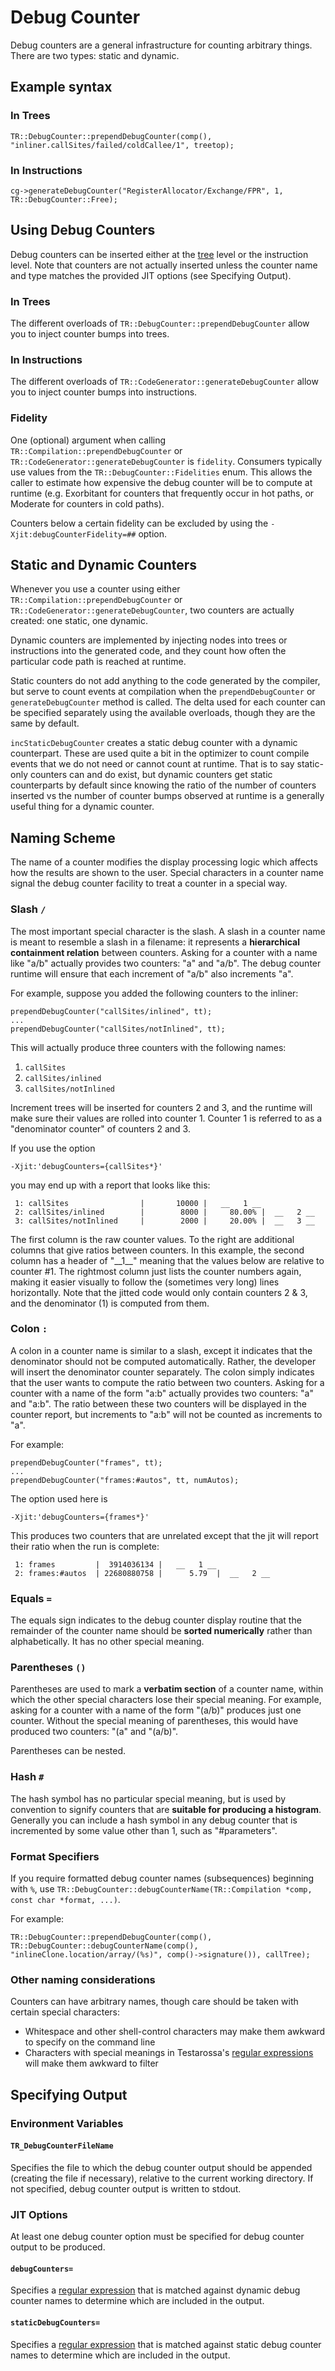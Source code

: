 <!--
Copyright IBM Corp. and others 2016

This program and the accompanying materials are made available under
the terms of the Eclipse Public License 2.0 which accompanies this
distribution and is available at https://www.eclipse.org/legal/epl-2.0/
or the Apache License, Version 2.0 which accompanies this distribution and
is available at https://www.apache.org/licenses/LICENSE-2.0.

This Source Code may also be made available under the following
Secondary Licenses when the conditions for such availability set
forth in the Eclipse Public License, v. 2.0 are satisfied: GNU
General Public License, version 2 with the GNU Classpath 
Exception [1] and GNU General Public License, version 2 with the
OpenJDK Assembly Exception [2].

[1] https://www.gnu.org/software/classpath/license.html
[2] https://openjdk.org/legal/assembly-exception.html

SPDX-License-Identifier: EPL-2.0 OR Apache-2.0 OR GPL-2.0 WITH Classpath-exception-2.0 OR LicenseRef-GPL-2.0 WITH Assembly-exception
-->

# Debug Counter

Debug counters are a general infrastructure for counting arbitrary things. There are two types: static and dynamic.

## Example syntax

### In Trees
```
TR::DebugCounter::prependDebugCounter(comp(), "inliner.callSites/failed/coldCallee/1", treetop);
```

### In Instructions
```
cg->generateDebugCounter("RegisterAllocator/Exchange/FPR", 1, TR::DebugCounter::Free);
```

## Using Debug Counters

Debug counters can be inserted either at the [tree](../../doc/compiler/il/IntroToTrees.md) level or the instruction level. Note that counters are not actually inserted unless the counter name and type matches the provided JIT options (see Specifying Output).

### In Trees

The different overloads of `TR::DebugCounter::prependDebugCounter` allow you to inject counter bumps into trees.

### In Instructions

The different overloads of `TR::CodeGenerator::generateDebugCounter` allow you to inject counter bumps into instructions.

### Fidelity

One (optional) argument when calling `TR::Compilation::prependDebugCounter` or `TR::CodeGenerator::generateDebugCounter` is `fidelity`. Consumers typically use values from the `TR::DebugCounter::Fidelities` enum. This allows the caller to estimate how expensive the debug counter will be to compute at runtime (e.g. Exorbitant for counters that frequently occur in hot paths, or Moderate for counters in cold paths).

Counters below a certain fidelity can be excluded by using the `-Xjit:debugCounterFidelity=##` option.

## Static and Dynamic Counters

Whenever you use a counter using either `TR::Compilation::prependDebugCounter` or `TR::CodeGenerator::generateDebugCounter`, two counters are actually created: one static, one dynamic.

Dynamic counters are implemented by injecting nodes into trees or instructions into the generated code, and they count how often the particular code path is reached at runtime.

Static counters do not add anything to the code generated by the compiler, but serve to count events at compilation when the `prependDebugCounter` or `generateDebugCounter` method is called. The delta used for each counter can be specified separately using the available overloads, though they are the same by default.

`incStaticDebugCounter` creates a static debug counter with a dynamic counterpart. These are used quite a bit in the optimizer to count compile events that we do not need or cannot count at runtime. That is to say static-only counters can and do exist, but dynamic counters get static counterparts by default since knowing the ratio of the number of counters inserted vs the number of counter bumps observed at runtime is a generally useful thing for a dynamic counter.

## Naming Scheme

The name of a counter modifies the display processing logic which affects how the results are shown to the user. Special characters in a counter name signal the debug counter facility to treat a counter in a special way.

### Slash `/`

The most important special character is the slash. A slash in a counter name is meant to resemble a slash in a filename: it represents a **hierarchical containment relation** between counters. Asking for a counter with a name like "a/b" actually provides two counters: "a" and "a/b". The debug counter runtime will ensure that each increment of "a/b" also increments "a".

For example, suppose you added the following counters to the inliner:

```
prependDebugCounter("callSites/inlined", tt);
...
prependDebugCounter("callSites/notInlined", tt);
```

This will actually produce three counters with the following names:

1. `callSites`
2. `callSites/inlined`
3. `callSites/notInlined`

Increment trees will be inserted for counters 2 and 3, and the runtime will make sure their values are rolled into counter 1. Counter 1 is referred to as a "denominator counter" of counters 2 and 3.

If you use the option
```
-Xjit:'debugCounters={callSites*}'
```
you may end up with a report that looks like this: 

```
 1: callSites                |       10000 |   __   1 __
 2: callSites/inlined        |        8000 |     80.00% |  __   2 __
 3: callSites/notInlined     |        2000 |     20.00% |  __   3 __
```

The first column is the raw counter values. To the right are additional columns that give ratios between counters. In this example, the second column has a header of "\_\_1\_\_" meaning that the values below are relative to counter #1. The rightmost column just lists the counter numbers again, making it easier visually to follow the (sometimes very long) lines horizontally. Note that the jitted code would only contain counters 2 & 3, and the denominator (1) is computed from them.

### Colon `:`

A colon in a counter name is similar to a slash, except it indicates that the denominator should not be computed automatically. Rather, the developer will insert the denominator counter separately. The colon simply indicates that the user wants to compute the ratio between two counters. Asking for a counter with a name of the form "a:b" actually provides two counters: "a" and "a:b". The ratio between these two counters will be displayed in the counter report, but increments to "a:b" will not be counted as increments to "a".

For example:

```
prependDebugCounter("frames", tt);
...
prependDebugCounter("frames:#autos", tt, numAutos);
```

The option used here is
```
-Xjit:'debugCounters={frames*}'
```

This produces two counters that are unrelated except that the jit will report their ratio when the run is complete:

```
 1: frames         |  3914036134 |   __   1 __
 2: frames:#autos  | 22680880758 |      5.79  |  __   2 __
```

### Equals `=`

The equals sign indicates to the debug counter display routine that the remainder of the counter name should be **sorted numerically** rather than alphabetically. It has no other special meaning.

### Parentheses `()`

Parentheses are used to mark a **verbatim section** of a counter name, within which the other special characters lose their special meaning. For example, asking for a counter with a name of the form "(a/b)" produces just one counter. Without the special meaning of parentheses, this would have produced two counters: "(a" and "(a/b)".

Parentheses can be nested.

### Hash `#`

The hash symbol has no particular special meaning, but is used by convention to signify counters that are **suitable for producing a histogram**. Generally you can include a hash symbol in any debug counter that is incremented by some value other than 1, such as "#parameters".

### Format Specifiers

If you require formatted debug counter names (subsequences) beginning with `%`, use `TR::DebugCounter::debugCounterName(TR::Compilation *comp, const char *format, ...)`.

For example:

```
TR::DebugCounter::prependDebugCounter(comp(), TR::DebugCounter::debugCounterName(comp(), "inlineClone.location/array/(%s)", comp()->signature()), callTree);
```

### Other naming considerations

Counters can have arbitrary names, though care should be taken with certain special characters:

* Whitespace and other shell-control characters may make them awkward to specify on the command line
* Characters with special meanings in Testarossa's [regular expressions](../../doc/compiler/regular_expression/Regular_Expression.md) will make them awkward to filter

## Specifying Output

### Environment Variables

#### `TR_DebugCounterFileName`

Specifies the file to which the debug counter output should be appended (creating the file if necessary), relative to the current working directory. If not specified, debug counter output is written to stdout.

### JIT Options

At least one debug counter option must be specified for debug counter output to be produced.

#### `debugCounters=`

Specifies a [regular expression](../../doc/compiler/regular_expression/Regular_Expression.md) that is matched against dynamic debug counter names to determine which are included in the output.

#### `staticDebugCounters=`

Specifies a [regular expression](../../doc/compiler/regular_expression/Regular_Expression.md) that is matched against static debug counter names to determine which are included in the output.
